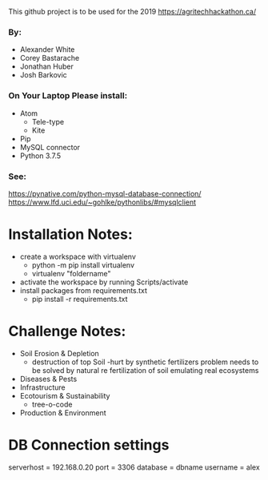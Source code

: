 This github project is to be used for the 2019
https://agritechhackathon.ca/

### By:
- Alexander White
- Corey Bastarache
- Jonathan Huber
- Josh Barkovic

### On Your Laptop Please install:
  - Atom
    - Tele-type
    - Kite
  - Pip
  - MySQL connector
  - Python 3.7.5
### See:
https://pynative.com/python-mysql-database-connection/
https://www.lfd.uci.edu/~gohlke/pythonlibs/#mysqlclient

# Installation Notes:
  - create a workspace with virtualenv
    - python -m pip install virtualenv
    - virtualenv "foldername"
  - activate the workspace by running Scripts/activate
  - install packages from requirements.txt
    - pip install -r requirements.txt

# Challenge Notes:
  - Soil Erosion & Depletion
    - destruction of top Soil
      -hurt by synthetic fertilizers problem needs to be solved by natural re fertilization of soil emulating real ecosystems
  - Diseases & Pests
  - Infrastructure
  - Ecotourism & Sustainability
    - tree-o-code
  - Production & Environment


  # DB Connection settings
  serverhost = 192.168.0.20
  port = 3306
  database = dbname
  username = alex
  
